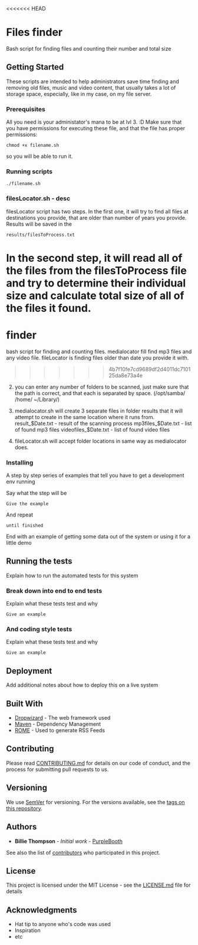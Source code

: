 <<<<<<< HEAD
# Files finder
Bash script for finding files and counting their number and  total size

## Getting Started

These scripts are intended to help administrators save time finding and removing old files, music and video content, that usually takes a lot of storage space, especially, like in my case, on my file server.

### Prerequisites

All you need is your administator's mana to be at lvl 3. :D
Make sure that you have permissions for executing these file, and that the file has proper permissions:

```
chmod +x filename.sh
```
so you will be able to run it.

### Running scripts

```
./filename.sh
```

### filesLocator.sh - desc

filesLocator script has two steps.
In the first one, it will try to find all files at destinations you provide, that are older than number of years you provide.
Results will be saved in the
```
results/filesToProcess.txt
```
In the second step, it will read all of the files from the filesToProcess file and try to determine their individual size and calculate total size of all of the files it found.
=======
# finder
bash script for finding and counting files. medialocator fill find mp3 files and any video file. fileLocator is finding files older than date you provide it with.
>>>>>>> 4b7f10fe7cd9689df2d4011dc710125da8e73a4e


2. you can enter any number of folders to be scanned, just make sure that the path is correct, and that each is separated by space. (/opt/samba/ /home/ ~/Library/)  

3. medialocator.sh will create 3 separate files in folder results that it will attempt to create in the same location where it runs from.
result_$Date.txt - result of the scanning process
mp3files_$Date.txt - list of found mp3 files
videofiles_$Date.txt - list of found video files

4. fileLocator.sh will accept folder locations in same way as medialocator does.





### Installing

A step by step series of examples that tell you have to get a development env running

Say what the step will be

```
Give the example
```

And repeat

```
until finished
```

End with an example of getting some data out of the system or using it for a little demo

## Running the tests

Explain how to run the automated tests for this system

### Break down into end to end tests

Explain what these tests test and why

```
Give an example
```

### And coding style tests

Explain what these tests test and why

```
Give an example
```

## Deployment

Add additional notes about how to deploy this on a live system

## Built With

* [Dropwizard](http://www.dropwizard.io/1.0.2/docs/) - The web framework used
* [Maven](https://maven.apache.org/) - Dependency Management
* [ROME](https://rometools.github.io/rome/) - Used to generate RSS Feeds

## Contributing

Please read [CONTRIBUTING.md](https://gist.github.com/PurpleBooth/b24679402957c63ec426) for details on our code of conduct, and the process for submitting pull requests to us.

## Versioning

We use [SemVer](http://semver.org/) for versioning. For the versions available, see the [tags on this repository](https://github.com/your/project/tags).

## Authors

* **Billie Thompson** - *Initial work* - [PurpleBooth](https://github.com/PurpleBooth)

See also the list of [contributors](https://github.com/your/project/contributors) who participated in this project.

## License

This project is licensed under the MIT License - see the [LICENSE.md](LICENSE.md) file for details

## Acknowledgments

* Hat tip to anyone who's code was used
* Inspiration
* etc
